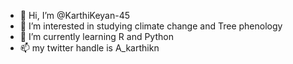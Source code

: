 - 👋 Hi, I’m @KarthiKeyan-45
- 👀 I’m interested in studying climate change and Tree phenology
- 🌱 I’m currently learning R and Python
- 📫 my twitter handle is A_karthikn

<!---
KarthiKeyan-45/KarthiKeyan-45 is a ✨ special ✨ repository because its `README.md` (this file) appears on your GitHub profile.
You can click the Preview link to take a look at your changes.
--->
